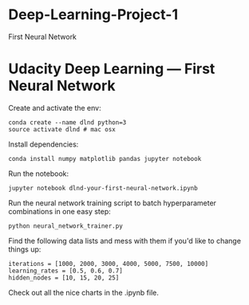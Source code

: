 # Deep-Learning-Project-1
First Neural Network
# Udacity Deep Learning — First Neural Network


Create and activate the env:

    conda create --name dlnd python=3
    source activate dlnd # mac osx


Install dependencies:

    conda install numpy matplotlib pandas jupyter notebook


Run the notebook:

    jupyter notebook dlnd-your-first-neural-network.ipynb


Run the neural network training script to batch hyperparameter combinations in one easy step:

    python neural_network_trainer.py


Find the following data lists and mess with them if you'd like to change things up:

    iterations = [1000, 2000, 3000, 4000, 5000, 7500, 10000]
    learning_rates = [0.5, 0.6, 0.7]
    hidden_nodes = [10, 15, 20, 25]

Check out all the nice charts in the .ipynb file.
